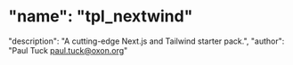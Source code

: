 # "name": "tpl_nextwind"

"description": "A cutting-edge Next.js and Tailwind starter pack.",
"author": "Paul Tuck <paul.tuck@oxon.org>"
